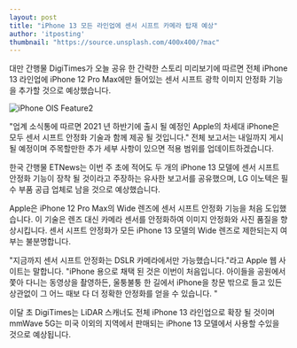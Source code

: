 ```yaml
---
layout: post
title: "iPhone 13 모든 라인업에 센서 시프트 카메라 탑재 예상"
author: 'itposting'
thumbnail: "https://source.unsplash.com/400x400/?mac"
---
```



대만 간행물 DigiTimes가 오늘 공유 한 간략한 스토리 미리보기에 따르면 전체 iPhone 13 라인업에  iPhone 12 Pro Max에만 들어있는 센서 시프트 광학 이미지 안정화 기능을 추가할 것으로 예상했습니다.

![iPhone OIS Feature2](https://images.macrumors.com/t/Dr2K8Oj3PotD8o6xvhQpEZdRU7M=/2500x0/filters:no_upscale():quality(90)/article-new/2021/01/iPhone-OIS-Feature2.5.jpg)

"업계 소식통에 따르면 2021 년 하반기에 출시 될 예정인 Apple의 차세대 iPhone은 모두 센서 시프트 안정화 기술과 함께 제공 될 것입니다."
 전체 보고서는 내일까지 게시 될 예정이며 주목할만한 추가 세부 사항이 있으면 적용 범위를 업데이트하겠습니다.

한국 간행물 ETNews는 이번 주 초에 적어도 두 개의 iPhone 13 모델에 센서 시프트 안정화 기능이 장착 될 것이라고 주장하는 유사한 보고서를 공유했으며, LG 이노텍은 필수 부품 공급 업체로 남을 것으로 예상했습니다.

Apple은 iPhone 12 Pro Max의 Wide 렌즈에 센서 시프트 안정화 기능을 처음 도입했습니다.
 이 기술은 렌즈 대신 카메라 센서를 안정화하여 이미지 안정화와 사진 품질을 향상시킵니다.
 센서 시프트 안정화가 모든 iPhone 13 모델의 Wide 렌즈로 제한되는지 여부는 불분명합니다.

"지금까지 센서 시프트 안정화는 DSLR 카메라에서만 가능했습니다."라고 Apple 웹 사이트는 말합니다.
 "iPhone 용으로 채택 된 것은 이번이 처음입니다. 아이들을 공원에서 쫓아 다니는 동영상을 촬영하든, 울퉁불퉁 한 길에서 iPhone을 창문 밖으로 들고 있든 상관없이 그 어느 때보 다 더 정확한 안정화를 얻을 수 있습니다.
 "

이달 초 DigiTimes는 LiDAR 스캐너도 전체 iPhone 13 라인업으로 확장 될 것이며 mmWave 5G는 미국 이외의 지역에서 판매되는 iPhone 13 모델에서 사용할 수있을 것으로 예상됩니다.